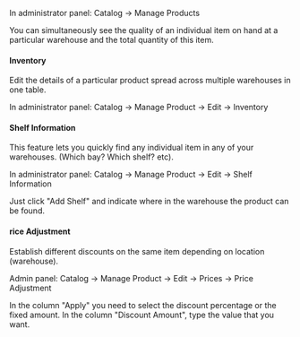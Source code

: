 In administrator panel: Catalog -> Manage Products

You can simultaneously see the quality of an individual item on hand at a particular warehouse and the total quantity of this item.

#### Inventory

Edit the details of a particular product spread across multiple warehouses in one table.

In administrator panel: Catalog -> Manage Product -> Edit -> Inventory

 
#### Shelf Information

This feature lets you quickly find any individual item in any of your warehouses. (Which bay? Which shelf? etc).

In administrator panel: Catalog -> Manage Product -> Edit -> Shelf Information


Just click "Add Shelf" and indicate where in the warehouse the product can be found.

 
####  rice Adjustment

Establish different discounts on the same item depending on location (warehouse).

Admin panel: Catalog -> Manage Product -> Edit -> Prices -> Price Adjustment

 

In the column "Apply" you need to select the discount percentage or the fixed amount. In the column "Discount Amount", type the value that you want.
